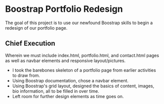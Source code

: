 # Boostrap Portfolio Redesign 

The goal of this project is to use our newfound Boostrap skills to begin a redesign of our portfolio page.

## Chief Execution

Wherein we must include index.html, portfolio.html, and contact.html pages as well as navbar elements and responsive layout/pictures.

- I took the barebones skeleton of a portfolio page from earlier activities to draw from.
- Using Boostrap documentation, chose a navbar element.
- Using Boostrap's grid layout, designed the basics of content, images, bio information, all to be filled in over time.
- Left room for further design elements as time goes on.